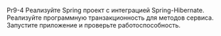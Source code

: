 Pr9-4
Реализуйте Spring проект с интеграцией Spring-Hibernate. Реализуйте
программную транзакционность для методов сервиса. Запустите приложение и
проверьте работоспособность.
